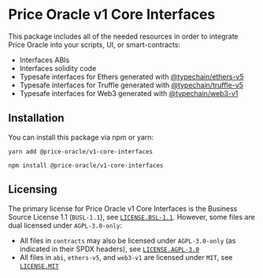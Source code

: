 # Price Oracle v1 Core Interfaces

This package includes all of the needed resources in order to integrate Price Oracle into your scripts, UI, or smart-contracts:

- Interfaces ABIs
- Interfaces solidity code
- Typesafe interfaces for Ethers generated with [@typechain/ethers-v5](https://www.npmjs.com/package/@typechain/ethers-v5)
- Typesafe interfaces for Truffle generated with [@typechain/truffle-v5](https://www.npmjs.com/package/@typechain/truffle-v5)
- Typesafe interfaces for Web3 generated with [@typechain/web3-v1](https://www.npmjs.com/package/@typechain/web3-v1)

## Installation

You can install this package via npm or yarn:

```console
yarn add @price-oracle/v1-core-interfaces
```

```console
npm install @price-oracle/v1-core-interfaces
```

## Licensing

The primary license for Price Oracle v1 Core Interfaces is the Business Source License 1.1 (`BUSL-1.1`), see [`LICENSE.BSL-1.1`](./LICENSE.BSL-1.1). However, some files are dual licensed under `AGPL-3.0-only`:

- All files in `contracts` may also be licensed under `AGPL-3.0-only` (as indicated in their SPDX headers), see [`LICENSE.AGPL-3.0`](./LICENSE.AGPL-3.0)
- All files in `abi`, `ethers-v5`, and `web3-v1` are licensed under `MIT`, see [`LICENSE.MIT`](./LICENSE.MIT)

